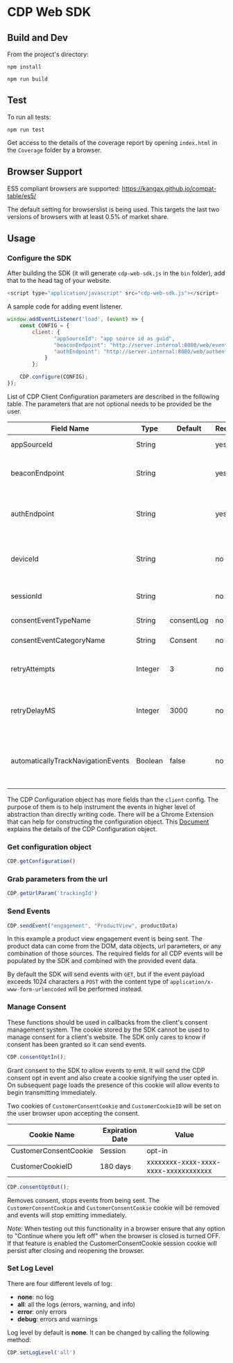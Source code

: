 # CDP Web SDK

## Build and Dev
From the project's directory:

`npm install`

`npm run build`

## Test
To run all tests: 

`npm run test`

Get access to the details of the coverage report by opening `index.html` in the `Coverage` folder by a browser.

## Browser Support
ES5 compliant browsers are supported: https://kangax.github.io/compat-table/es5/

The default setting for browserslist is being used. This targets the last two versions of browsers with at least 0.5% of market share.

## Usage

### Configure the SDK

After building the SDK (it will generate `cdp-web-sdk.js` in the `bin` folder), add that to the head tag of your website.

```javascript
<script type="application/javascript" src="cdp-web-sdk.js"></script>
``` 

A sample code for adding event listener.

```javascript
window.addEventListener('load', (event) => {
    const CONFIG = {
        client: {
               "appSourceId": "app source id as guid",
               "beaconEndpoint": "http://server.internal:8080/web/events",
               "authEndpoint": "http://server.internal:8080/web/authentication"
            }
        };

    CDP.configure(CONFIG);
});
```

List of CDP Client Configuration parameters are described in the following table. The parameters that are not optional needs to be provided be the user. 

| Field Name                         | Type    | Default     | Required | Description                                                                                                                                                                |
|------------------------------------|---------|-------------|----------|----------------------------------------------------------------------------------------------------------------------------------------------------------------------------|
| appSourceId                        | String  |             | yes      | Get this value from your CDP admin                                                                                                                                         |
| beaconEndpoint                     | String  |             | yes      | The `beaconEndpoint` structure is `http://<TSE>/web/events`. Get the Tenant Specific Endpoint (TSE) value from your CDP admin.                                             |
| authEndpoint                       | String  |             | yes      | The `authEndpoint` structure is `http://<TSE>/web/authentication` . Get the Tenant Specific Endpoint (TSE) value from your CDP admin.                                      |
| deviceId                           | String  |             | no       | `deviceId` can also be defined in the client configuration if needed, otherwise the identifier created and managed by the SDK will be used.                                |
| sessionId                          | String  |             | no       | `sessionId` will be automatically populated by Web SDK and no need to be defined by the user                                                                               |
| consentEventTypeName               | String  | consentLog  | no       | This parameter set the name of the Consent Event Type.                                                                                                                     |
| consentEventCategoryName           | String  | Consent     | no       | This parameter set the category name of the Consent Event.                                                                                                                 |
| retryAttempts                      | Integer | 3           | no       | This parameter is the number of retry attempts in case of failing sending events to the Beacon service.                                                                    |
| retryDelayMS                       | Integer | 3000        | no       | This parameter is the delay duration between retry attempts (milliseconds) in case of failing sending events to the Beacon service.                                        |
| automaticallyTrackNavigationEvents | Boolean | false       | no       | by enabling this flag, the Web SDK will automatically track the user page navigation events and captures   `document.location.hash`   and   ` document.location.pathname`. |

The CDP Configuration object has more fields than the `client` config. The purpose of them is to help instrument the events in higher level of abstraction than directly writing code. There will be a Chrome Extension that can help for constructing the configuration object.
This [Document](CONFIGURATION.md) explains the details of the CDP Configuration object.

### Get configuration object
```javascript
CDP.getConfiguration()
```

### Grab parameters from the url
```javascript
CDP.getUrlParam('trackingId')
```

### Send Events
```javascript
CDP.sendEvent("engagement", "ProductView", productData)
```
In this example a product view engagement event is being sent. 
The product data can come from the DOM, data objects, url parameters, or any combination of those sources. The required fields for all CDP events will be populated by the SDK and combined with the provided event data.

By default the SDK will send events with `GET`, but if the event payload exceeds 1024 characters a `POST` with the content type of `application/x-www-form-urlencoded` will be performed instead.

### Manage Consent
These functions should be used in callbacks from the client's consent management system. The cookie stored by the SDK cannot be used to manage consent for a client's website. The SDK only cares to know if consent has been granted so it can send events.

```javascript
CDP.consentOptIn();
```
Grant consent to the SDK to allow events to emit. It will send the CDP consent opt in event and also create a cookie signifying the user opted in. On subsequent page loads the presence of this cookie will allow events to begin transmitting immediately.

Two cookies of `CustomerConsentCookie` and `CustomerCookieID` will be set on the user browser upon accepting the consent.

| Cookie Name           | Expiration Date | Value                                |
|-----------------------|-----------------|--------------------------------------|
| CustomerConsentCookie | Session         | opt-in                               |
| CustomerCookieID      | 180 days        | xxxxxxxx-xxxx-xxxx-xxxx-xxxxxxxxxxxx |

```javascript
CDP.consentOptOut();
```
Removes consent, stops events from being sent. The `CustomerConsentCookie` and `CustomerConsentCookie` cookie will be removed and events will stop emitting immediately.

*Note:* When testing out this functionality in a browser ensure that any option to "Continue where you left off" when the browser is closed is turned OFF. If that feature is enabled the CustomerConsentCookie session cookie will persist after closing and reopening the browser.

### Set Log Level
There are four different levels of log:

- **none**: no log
- **all**: all the logs (errors, warning, and info)
- **error**: only errors
- **debug**: errors and warnings

Log level by default is **none**. It can be changed by calling the following method:

```javascript
CDP.setLogLevel('all')
```
